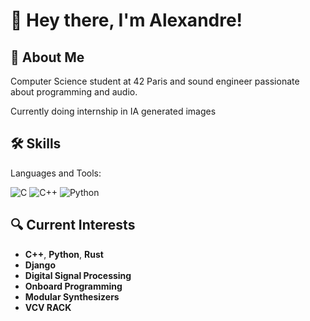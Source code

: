 # 👋 Hey there, I'm Alexandre!

## 🚀 About Me
Computer Science student at 42 Paris and sound engineer passionate about programming and audio.

Currently doing internship in IA generated images 

## 🛠️ Skills
Languages and Tools:

![C](https://img.shields.io/badge/-C-333333?style=flat&logo=c)
![C++](https://img.shields.io/badge/-C++-333333?style=flat&logo=c%2B%2B)
![Python](https://img.shields.io/badge/-Python-333333?style=flat&logo=python)

## 🔍 Current Interests
- **C++**, **Python**, **Rust**
- **Django**
- **Digital Signal Processing**
- **Onboard Programming**
- **Modular Synthesizers**
- **VCV RACK**

